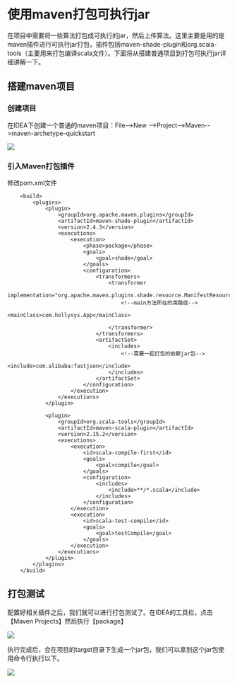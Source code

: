 # 使用maven打包可执行jar

在项目中需要将一些算法打包成可执行的jar，然后上传算法。这里主要是用的是maven插件进行可执行jar打包，插件包括maven-shade-plugin和org.scala-tools（主要用来打包编译scala文件）。下面将从搭建普通项目到打包可执行jar详细讲解一下。

## 搭建maven项目

### 创建项目

在IDEA下创建一个普通的maven项目：File-->New -->Project-->Maven-->maven-archetype-quickstart

![](https://shirukai.gitee.io/images/201805041425_367.gif)

### 引入Maven打包插件

修改pom.xml文件

```
    <build>
        <plugins>
            <plugin>
                <groupId>org.apache.maven.plugins</groupId>
                <artifactId>maven-shade-plugin</artifactId>
                <version>2.4.3</version>
                <executions>
                    <execution>
                        <phase>package</phase>
                        <goals>
                            <goal>shade</goal>
                        </goals>
                        <configuration>
                            <transformers>
                                <transformer
                                        implementation="org.apache.maven.plugins.shade.resource.ManifestResourceTransformer">
                                    <!--main方法所在的类路径-->
                                    <mainClass>com.hollysys.App</mainClass>

                                </transformer>
                            </transformers>
                            <artifactSet>
                                <includes>
                                 	<!--需要一起打包的依赖jar包-->
                                    <include>com.alibaba:fastjson</include>
                                </includes>
                            </artifactSet>
                        </configuration>
                    </execution>
                </executions>
            </plugin>

            <plugin>
                <groupId>org.scala-tools</groupId>
                <artifactId>maven-scala-plugin</artifactId>
                <version>2.15.2</version>
                <executions>
                    <execution>
                        <id>scala-compile-first</id>
                        <goals>
                            <goal>compile</goal>
                        </goals>
                        <configuration>
                            <includes>
                                <include>**/*.scala</include>
                            </includes>
                        </configuration>
                    </execution>
                    <execution>
                        <id>scala-test-compile</id>
                        <goals>
                            <goal>testCompile</goal>
                        </goals>
                    </execution>
                </executions>
            </plugin>
        </plugins>
    </build>
```

## 打包测试

配置好相关插件之后，我们就可以进行打包测试了。在IDEA的工具栏，点击【Maven Projects】然后执行【package】

![](https://shirukai.gitee.io/images/201805041438_377.png)

执行完成后，会在项目的target目录下生成一个jar包，我们可以拿到这个jar包使用命令行执行以下。

![](https://shirukai.gitee.io/images/201805041505_513.png)

